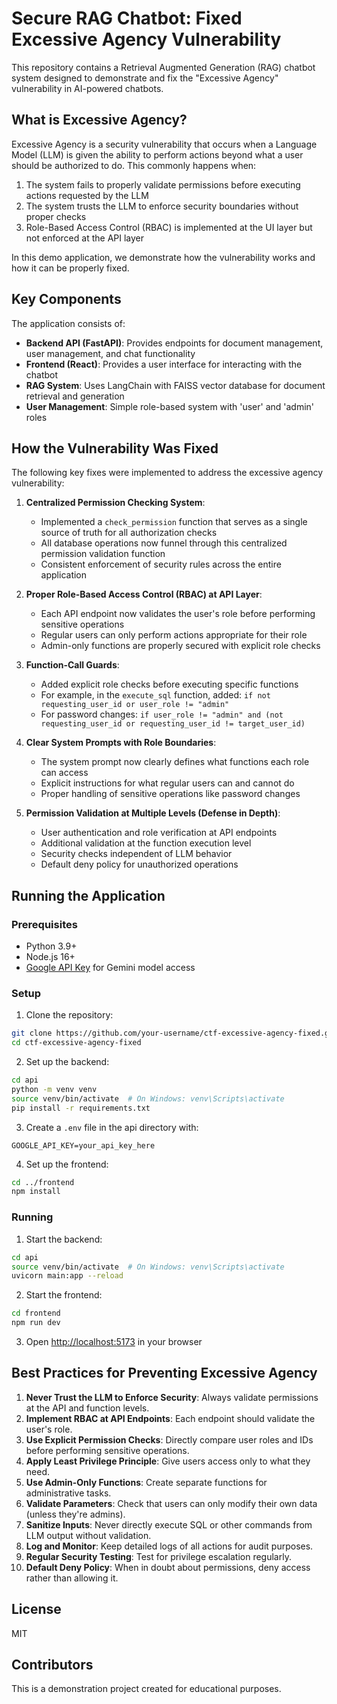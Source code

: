 # Secure RAG Chatbot: Fixed Excessive Agency Vulnerability

This repository contains a Retrieval Augmented Generation (RAG) chatbot system designed to demonstrate and fix the "Excessive Agency" vulnerability in AI-powered chatbots.

## What is Excessive Agency?

Excessive Agency is a security vulnerability that occurs when a Language Model (LLM) is given the ability to perform actions beyond what a user should be authorized to do. This commonly happens when:

1. The system fails to properly validate permissions before executing actions requested by the LLM
2. The system trusts the LLM to enforce security boundaries without proper checks
3. Role-Based Access Control (RBAC) is implemented at the UI layer but not enforced at the API layer

In this demo application, we demonstrate how the vulnerability works and how it can be properly fixed.

## Key Components

The application consists of:

- **Backend API (FastAPI)**: Provides endpoints for document management, user management, and chat functionality
- **Frontend (React)**: Provides a user interface for interacting with the chatbot
- **RAG System**: Uses LangChain with FAISS vector database for document retrieval and generation
- **User Management**: Simple role-based system with 'user' and 'admin' roles

## How the Vulnerability Was Fixed

The following key fixes were implemented to address the excessive agency vulnerability:

1. **Centralized Permission Checking System**:
   - Implemented a `check_permission` function that serves as a single source of truth for all authorization checks
   - All database operations now funnel through this centralized permission validation function
   - Consistent enforcement of security rules across the entire application

2. **Proper Role-Based Access Control (RBAC) at API Layer**:
   - Each API endpoint now validates the user's role before performing sensitive operations
   - Regular users can only perform actions appropriate for their role
   - Admin-only functions are properly secured with explicit role checks

3. **Function-Call Guards**:
   - Added explicit role checks before executing specific functions
   - For example, in the `execute_sql` function, added: `if not requesting_user_id or user_role != "admin"`
   - For password changes: `if user_role != "admin" and (not requesting_user_id or requesting_user_id != target_user_id)`

4. **Clear System Prompts with Role Boundaries**:
   - The system prompt now clearly defines what functions each role can access
   - Explicit instructions for what regular users can and cannot do
   - Proper handling of sensitive operations like password changes

5. **Permission Validation at Multiple Levels (Defense in Depth)**:
   - User authentication and role verification at API endpoints
   - Additional validation at the function execution level
   - Security checks independent of LLM behavior
   - Default deny policy for unauthorized operations

## Running the Application

### Prerequisites

- Python 3.9+
- Node.js 16+
- [Google API Key](https://makersuite.google.com/) for Gemini model access

### Setup

1. Clone the repository:

```bash
git clone https://github.com/your-username/ctf-excessive-agency-fixed.git
cd ctf-excessive-agency-fixed
```

2. Set up the backend:

```bash
cd api
python -m venv venv
source venv/bin/activate  # On Windows: venv\Scripts\activate
pip install -r requirements.txt
```

3. Create a `.env` file in the api directory with:

```
GOOGLE_API_KEY=your_api_key_here
```

4. Set up the frontend:

```bash
cd ../frontend
npm install
```

### Running

1. Start the backend:

```bash
cd api
source venv/bin/activate  # On Windows: venv\Scripts\activate
uvicorn main:app --reload
```

2. Start the frontend:

```bash
cd frontend
npm run dev
```

3. Open <http://localhost:5173> in your browser

## Best Practices for Preventing Excessive Agency

1. **Never Trust the LLM to Enforce Security**: Always validate permissions at the API and function levels.
2. **Implement RBAC at API Endpoints**: Each endpoint should validate the user's role.
3. **Use Explicit Permission Checks**: Directly compare user roles and IDs before performing sensitive operations.
4. **Apply Least Privilege Principle**: Give users access only to what they need.
5. **Use Admin-Only Functions**: Create separate functions for administrative tasks.
6. **Validate Parameters**: Check that users can only modify their own data (unless they're admins).
7. **Sanitize Inputs**: Never directly execute SQL or other commands from LLM output without validation.
8. **Log and Monitor**: Keep detailed logs of all actions for audit purposes.
9. **Regular Security Testing**: Test for privilege escalation regularly.
10. **Default Deny Policy**: When in doubt about permissions, deny access rather than allowing it.

## License

MIT

## Contributors

This is a demonstration project created for educational purposes.
